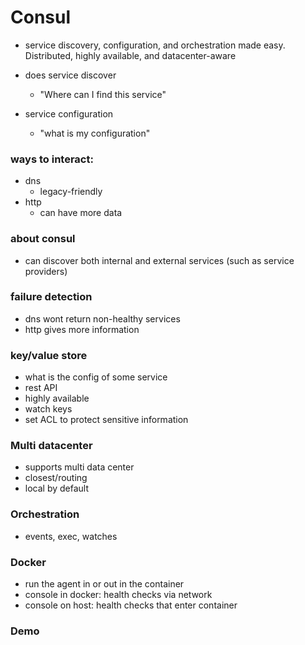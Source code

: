 # Consul
- service discovery, configuration, and orchestration made easy. Distributed, highly available, and datacenter-aware

- does service discover
	- "Where can I find this service"
- service configuration
	- "what is my configuration"

### ways to interact:
- dns
	- legacy-friendly
- http
	- can have more data

### about consul
- can discover both internal and external services (such as service providers)

### failure detection
- dns wont return non-healthy services
- http gives more information

### key/value store
- what is the config of some service
- rest API
- highly available
- watch keys
- set ACL to protect sensitive information

### Multi datacenter
- supports multi data center
- closest/routing
- local by default

### Orchestration
- events, exec, watches

### Docker
- run the agent in or out in the container
- console in docker: health checks via network
- console on host: health checks that enter container

### Demo
